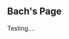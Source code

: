## Bach's Page

<div id="DebugOutput">Testing....</div>

<script src="https://code.jquery.com/jquery-3.2.1.min.js"></script>
<script>
$().ready(function() {
   $("#DebugOutput").html("Text added by jQuery code.");
});
  </script>
